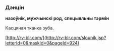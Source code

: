 ### Дэнцін
**назоўнік, мужчынскі род, спецыяльны тэрмін**

Касцяная тканка зуба.

<a rel="author">[http://rv-blr.com/](http://rv-blr.com/slounik.jsp?letterId=0&maskId=0&pageId=924)</a>
